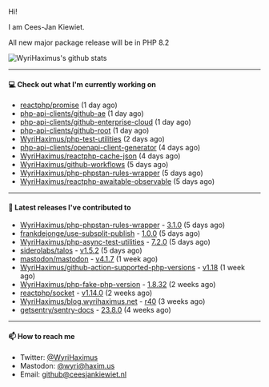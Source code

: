 Hi!

I am Cees-Jan Kiewiet.

All new major package release will be in PHP 8.2

![WyriHaximus's github stats](https://github-readme-stats.vercel.app/api?username=WyriHaximus&show_icons=true)

---

#### 💻 Check out what I'm currently working on

- [reactphp/promise](https://github.com/reactphp/promise) (1 day ago)
- [php-api-clients/github-ae](https://github.com/php-api-clients/github-ae) (1 day ago)
- [php-api-clients/github-enterprise-cloud](https://github.com/php-api-clients/github-enterprise-cloud) (1 day ago)
- [php-api-clients/github-root](https://github.com/php-api-clients/github-root) (1 day ago)
- [WyriHaximus/php-test-utilities](https://github.com/WyriHaximus/php-test-utilities) (2 days ago)
- [php-api-clients/openapi-client-generator](https://github.com/php-api-clients/openapi-client-generator) (4 days ago)
- [WyriHaximus/reactphp-cache-json](https://github.com/WyriHaximus/reactphp-cache-json) (4 days ago)
- [WyriHaximus/github-workflows](https://github.com/WyriHaximus/github-workflows) (5 days ago)
- [WyriHaximus/php-phpstan-rules-wrapper](https://github.com/WyriHaximus/php-phpstan-rules-wrapper) (5 days ago)
- [WyriHaximus/reactphp-awaitable-observable](https://github.com/WyriHaximus/reactphp-awaitable-observable) (5 days ago)

---

#### 🔭 Latest releases I've contributed to

- [WyriHaximus/php-phpstan-rules-wrapper](https://github.com/WyriHaximus/php-phpstan-rules-wrapper) - [3.1.0](https://github.com/WyriHaximus/php-phpstan-rules-wrapper/releases/tag/3.1.0) (5 days ago)
- [frankdejonge/use-subsplit-publish](https://github.com/frankdejonge/use-subsplit-publish) - [1.0.0](https://github.com/frankdejonge/use-subsplit-publish/releases/tag/1.0.0) (5 days ago)
- [WyriHaximus/php-async-test-utilities](https://github.com/WyriHaximus/php-async-test-utilities) - [7.2.0](https://github.com/WyriHaximus/php-async-test-utilities/releases/tag/7.2.0) (5 days ago)
- [siderolabs/talos](https://github.com/siderolabs/talos) - [v1.5.2](https://github.com/siderolabs/talos/releases/tag/v1.5.2) (5 days ago)
- [mastodon/mastodon](https://github.com/mastodon/mastodon) - [v4.1.7](https://github.com/mastodon/mastodon/releases/tag/v4.1.7) (1 week ago)
- [WyriHaximus/github-action-supported-php-versions](https://github.com/WyriHaximus/github-action-supported-php-versions) - [v1.18](https://github.com/WyriHaximus/github-action-supported-php-versions/releases/tag/v1.18) (1 week ago)
- [WyriHaximus/php-fake-php-version](https://github.com/WyriHaximus/php-fake-php-version) - [1.8.32](https://github.com/WyriHaximus/php-fake-php-version/releases/tag/1.8.32) (2 weeks ago)
- [reactphp/socket](https://github.com/reactphp/socket) - [v1.14.0](https://github.com/reactphp/socket/releases/tag/v1.14.0) (2 weeks ago)
- [WyriHaximus/blog.wyrihaximus.net](https://github.com/WyriHaximus/blog.wyrihaximus.net) - [r40](https://github.com/WyriHaximus/blog.wyrihaximus.net/releases/tag/r40) (3 weeks ago)
- [getsentry/sentry-docs](https://github.com/getsentry/sentry-docs) - [23.8.0](https://github.com/getsentry/sentry-docs/releases/tag/23.8.0) (4 weeks ago)

---

#### 📫 How to reach me

- Twitter: [@WyriHaximus](https://twitter.com/WyriHaximus)
- Mastodon: [@wyri@haxim.us](https://toot-toot.wyrihaxim.us/@wyri)
- Email: [github@ceesjankiewiet.nl](mailto:github@ceesjankiewiet.nl)
